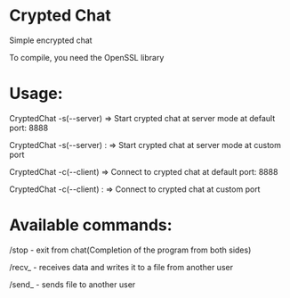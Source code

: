 # Crypted Chat
Simple encrypted chat

To compile, you need the OpenSSL library

# Usage:
  CryptedChat -s(--server) <ip> => Start crypted chat at server mode at default port: 8888
  
  CryptedChat -s(--server) <ip>:<port> => Start crypted chat at server mode at custom port
  
  CryptedChat -c(--client) <ip> => Connect to crypted chat at default port: 8888
  
  CryptedChat -c(--client) <ip>:<port> => Connect to crypted chat at custom port
  
# Available commands:
  /stop - exit from chat(Completion of the program from both sides)
  
  /recv_<filename> - receives data and writes it to a file from another user
  
  /send_<filename> - sends file to another user
